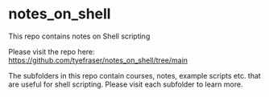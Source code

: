 # notes_on_shell
This repo contains notes on Shell scripting

Please visit the repo here:
https://github.com/tyefraser/notes_on_shell/tree/main

The subfolders in this repo contain courses, notes, example scripts etc. that are useful for shell scripting. Please visit each subfolder to learn more.